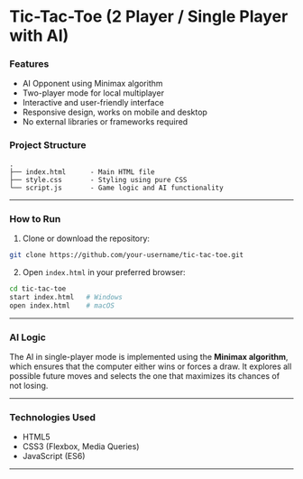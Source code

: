 # Tic-Tac-Toe (2 Player / Single Player with AI)


### Features

* AI Opponent using Minimax algorithm
* Two-player mode for local multiplayer
* Interactive and user-friendly interface
* Responsive design, works on mobile and desktop
* No external libraries or frameworks required



### Project Structure

```
.
├── index.html      - Main HTML file
├── style.css       - Styling using pure CSS
└── script.js       - Game logic and AI functionality
```

---

### How to Run

1. Clone or download the repository:

```bash
git clone https://github.com/your-username/tic-tac-toe.git
```

2. Open `index.html` in your preferred browser:

```bash
cd tic-tac-toe
start index.html   # Windows
open index.html    # macOS
```

---

### AI Logic

The AI in single-player mode is implemented using the **Minimax algorithm**, which ensures that the computer either wins or forces a draw. It explores all possible future moves and selects the one that maximizes its chances of not losing.

---

### Technologies Used

* HTML5
* CSS3 (Flexbox, Media Queries)
* JavaScript (ES6)

---



